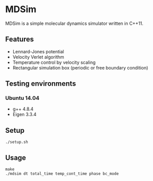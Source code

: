 # MDSim
MDSim is a simple molecular dynamics simulator written in C++11.

## Features
* Lennard-Jones potential
* Velocity Verlet algorithm
* Temperature control by velocity scaling
* Rectangular simulation box (periodic or free boundary condition)

## Testing environments
### Ubuntu 14.04
* g++ 4.8.4
* Eigen 3.3.4

## Setup
```
./setup.sh
```

## Usage
```
make
./mdsim dt total_time temp_cont_time phase bc_mode
```

